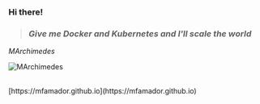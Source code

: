 ### Hi there!

> ### *Give me Docker and Kubernetes and I'll scale the world*
*MArchimedes*

![MArchimedes](https://raw.githubusercontent.com/mfamador/mfamador/master/assets/marchimedes_small.png "MArchimedes")


<br/>
[https://mfamador.github.io](https://mfamador.github.io)
<!--

[:octocat: https://mfamador.github.io](https://mfamador.github.io)

-->
